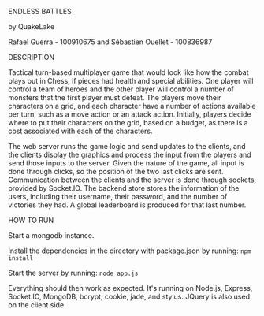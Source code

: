 ENDLESS BATTLES

by QuakeLake

Rafael Guerra - 100910675
and
Sébastien Ouellet - 100836987

DESCRIPTION

Tactical turn-based multiplayer game that would look like how the combat plays out in Chess, if pieces had health and special abilities.
One player will control a team of heroes and the other player will control a number of monsters that the first player must defeat. The players move their characters on a grid, and each character have a number of actions available per turn, such as a move action or an attack action. Initially, players decide where to put their characters on the grid, based on a budget, as there is a cost associated with each of the characters.

The web server runs the game logic and send updates to the clients, and the clients display the graphics and process the input from the players and send those inputs to the server. Given the nature of the game, all input is done through clicks, so the position of the two last clicks are sent. Communication between the clients and the server is done through sockets, provided by Socket.IO. The backend store stores the information of the users, including their username, their password, and the number of victories they had. A global leaderboard is produced for that last number.

HOW TO RUN

Start a mongodb instance.

Install the dependencies in the directory with package.json by running:
`npm install`

Start the server by running:
`node app.js`

Everything should then work as expected. 
It's running on Node.js, Express, Socket.IO, MongoDB, bcrypt, cookie, jade, and stylus. JQuery is also used on the client side.
